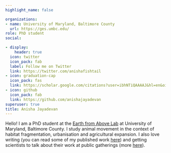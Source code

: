 ```yaml
---
highlight_name: false

organizations:
- name: University of Maryland, Baltimore County
  url: https://ges.umbc.edu/
role: PhD student
social:

- display:
    header: true
  icon: twitter
  icon_pack: fab
  label: Follow me on Twitter
  link: https://twitter.com/anishafishtail
- icon: graduation-cap
  icon_pack: fas
  link: https://scholar.google.com/citations?user=ibhNTiQAAAAJ&hl=en&oi=ao
- icon: github
  icon_pack: fab
  link: https://github.com/anishajayadevan
superuser: true
title: Anisha Jayadevan
---
```


Hello! I am a PhD student at the [Earth from Above Lab](https://www.theearthfromabove.com/) at University of Maryland, Baltimore County. I study animal movement in the context of habitat fragmentation, urbanisation and agricultural expansion. I also love writing (you can read some of my published work [here](/writing.md)) and getting scientists to talk about their work at public gatherings (more [here](https://cafeoikos.wordpress.com/)).
